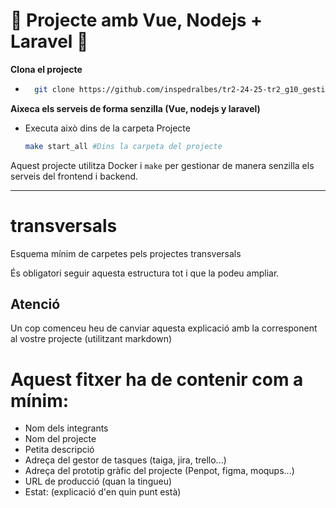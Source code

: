 # 🐳 Projecte amb Vue, Nodejs + Laravel 🐳

**Clona el projecte**
- ```bash
    git clone https://github.com/inspedralbes/tr2-24-25-tr2_g10_gestioeduca.git
**Aixeca els serveis de forma senzilla (Vue, nodejs y laravel)**
- Executa això dins de la carpeta Projecte
    ```bash
    make start_all #Dins la carpeta del projecte
Aquest projecte utilitza Docker i `make` per gestionar de manera senzilla els serveis del frontend i backend.

---

# transversals
Esquema mínim de carpetes pels projectes transversals

És obligatori seguir aquesta estructura tot i que la podeu ampliar.

## Atenció
Un cop comenceu heu de canviar aquesta explicació amb la corresponent al vostre projecte (utilitzant markdown)

# Aquest fitxer ha de contenir com a mínim:
 * Nom dels integrants
 * Nom del projecte
 * Petita descripció
 * Adreça del gestor de tasques (taiga, jira, trello...)
 * Adreça del prototip gràfic del projecte (Penpot, figma, moqups...)
 * URL de producció (quan la tingueu)
 * Estat: (explicació d'en quin punt està)
